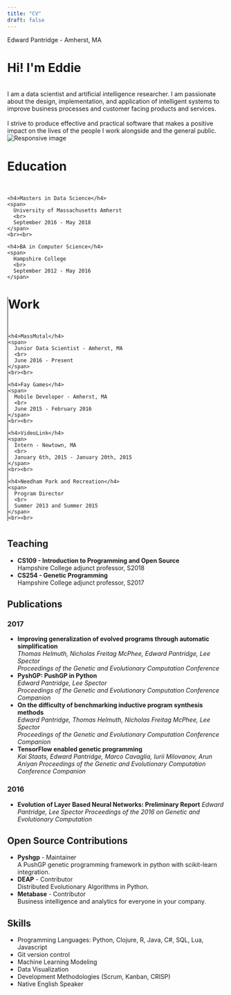 ```yaml
---
title: "CV"
draft: false
---
```

<p class="cv-email">Edward Pantridge - Amherst, MA</p>

<div class="row">
  <div class="col-sm-12 col-md-8">
    <h1>Hi! I'm Eddie</h1><br>
    I am a data scientist and artificial intelligence researcher. I am passionate about the design, implementation, and application of intelligent systems to improve business processes and customer facing products and services.
    <br><br>
    I strive to produce effective and practical software that makes a positive impact on the lives of the people I work alongside and the general public.
  </div>
  <div class="col-sm-12 col-md-4">
    <img src="../img/man.jpg" class="img-fluid" alt="Responsive image">
  </div>
</div>

<div class="row" style="margin-bottom:40px;margin-top:40px;">
  <div class="col-sm-12 col-md-6">
    <h1>Education</h1>
    <br>

    <h4>Masters in Data Science</h4>
    <span>
      University of Massachusetts Amherst
      <br>
      September 2016 - May 2018
    </span>
    <br><br>

    <h4>BA in Computer Science</h4>
    <span>
      Hampshire College
      <br>
      September 2012 - May 2016
    </span>
  </div>
  <div class="col-sm-12 col-md-6" style="border-left: 2px solid grey;">
    <h1>Work</h1>
    <br>

    <h4>MassMutal</h4>
    <span>
      Junior Data Scientist - Amherst, MA
      <br>
      June 2016 - Present
    </span>
    <br><br>

    <h4>Fay Games</h4>
    <span>
      Mobile Developer - Amherst, MA
      <br>
      June 2015 - February 2016
    </span>
    <br><br>

    <h4>VideoLink</h4>
    <span>
      Intern - Newtown, MA
      <br>
      January 6th, 2015 - January 20th, 2015
    </span>
    <br><br>

    <h4>Needham Park and Recreation</h4>
    <span>
      Program Director
      <br>
      Summer 2013 and Summer 2015
    </span>
    <br><br>

  </div>
</div>

## Teaching

- **CS109 - Introduction to Programming and Open Source** <br>
  Hampshire College adjunct professor, S2018
- **CS254 - Genetic Programming** <br>
  Hampshire College adjunct professor, S2017

## Publications

### 2017

- **Improving generalization of evolved programs through automatic simplification** <br>
  _Thomas Helmuth, Nicholas Freitag McPhee, Edward Pantridge, Lee Spector_ <br>
  _Proceedings of the Genetic and Evolutionary Computation Conference_
- **PyshGP: PushGP in Python** <br>
  _Edward Pantridge, Lee Spector_ <br>
  _Proceedings of the Genetic and Evolutionary Computation Conference Companion_
- **On the difficulty of benchmarking inductive program synthesis methods** <br>
  _Edward Pantridge, Thomas Helmuth, Nicholas Freitag McPhee, Lee Spector_ <br>
  _Proceedings of the Genetic and Evolutionary Computation Conference Companion_
- **TensorFlow enabled genetic programming** <br>
  _Kai Staats, Edward Pantridge, Marco Cavaglia, Iurii Milovanov, Arun Aniyan_
  _Proceedings of the Genetic and Evolutionary Computation Conference Companion_

### 2016

- **Evolution of Layer Based Neural Networks: Preliminary Report**
  _Edward Pantridge, Lee Spector_
  _Proceedings of the 2016 on Genetic and Evolutionary Computation_

## Open Source Contributions

- **Pyshgp** - Maintainer <br>
  A PushGP genetic programming framework in python with scikit-learn integration.
- **DEAP** - Contributor <br>
  Distributed Evolutionary Algorithms in Python.
- **Metabase** - Contributor <br>
  Business intelligence and analytics for everyone in your company.

## Skills

- Programming Languages: Python, Clojure, R, Java, C#, SQL, Lua, Javascript
- Git version control
- Machine Learning Modeling
- Data Visualization
- Development Methodologies (Scrum, Kanban, CRISP)
- Native English Speaker
